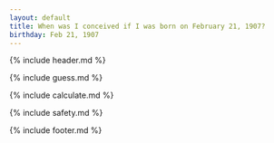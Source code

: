 ```yaml
---
layout: default
title: When was I conceived if I was born on February 21, 1907?
birthday: Feb 21, 1907
---
```


{% include header.md %}

{% include guess.md %}

{% include calculate.md %}

{% include safety.md %}

{% include footer.md %}



